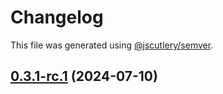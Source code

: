 # Changelog

This file was generated using [@jscutlery/semver](https://github.com/jscutlery/semver).

## [0.3.1-rc.1](https://github.com/Sitecore-PD/sitecore.cloudsdk.js/compare/events-0.3.1-rc.0...events-0.3.1-rc.1) (2024-07-10)
